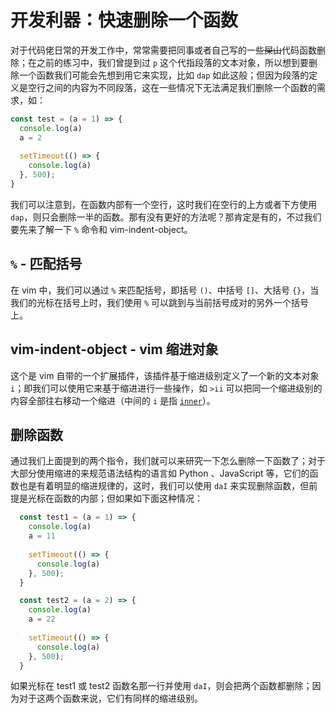 # 开发利器：快速删除一个函数

对于代码佬日常的开发工作中，常常需要把同事或者自己写的一些~~屎山~~代码函数删除；在之前的练习中，我们曾提到过 `p` 这个代指段落的文本对象，所以想到要删除一个函数我们可能会先想到用它来实现，比如 `dap` 如此这般；但因为段落的定义是空行之间的内容为不同段落，这在一些情况下无法满足我们删除一个函数的需求，如：

```js
const test = (a = 1) => {
  console.log(a)
  a = 2
  
  setTimeout(() => {
    console.log(a)
  }, 500);
}
```

我们可以注意到，在函数内部有一个空行，这时我们在空行的上方或者下方使用 `dap`，则只会删除一半的函数。那有没有更好的方法呢？那肯定是有的，不过我们要先来了解一下 `%` 命令和 vim-indent-object。

## `%` - 匹配括号

在 vim 中，我们可以通过 `%` 来匹配括号，即括号 `()`、中括号 `[]`、大括号 `{}`，当我们的光标在括号上时，我们使用 `%` 可以跳到与当前括号成对的另外一个括号上。

## vim-indent-object - vim 缩进对象

这个是 vim 自带的一个扩展插件，该插件基于缩进级别定义了一个新的文本对象 `i`；即我们可以使用它来基于缩进进行一些操作，如 `>ii` 可以把同一个缩进级别的内容全部往右移动一个缩进（中间的 `i` 是指 [`inner`](./day-6.md#语法结构)）。

## 删除函数

通过我们上面提到的两个指令，我们就可以来研究一下怎么删除一下函数了；对于大部分使用缩进的来规范语法结构的语言如 Python 、JavaScript 等，它们的函数也是有着明显的缩进规律的，这时，我们可以使用 `daI` 来实现删除函数，但前提是光标在函数的内部；但如果如下面这种情况：

```js
  const test1 = (a = 1) => {
    console.log(a)
    a = 11
    
    setTimeout(() => {
      console.log(a)
    }, 500);
  }

  const test2 = (a = 2) => {
    console.log(a)
    a = 22
    
    setTimeout(() => {
      console.log(a)
    }, 500);
  }
```

如果光标在 test1 或 test2 函数名那一行并使用 `daI`，则会把两个函数都删除；因为对于这两个函数来说，它们有同样的缩进级别。
